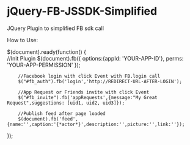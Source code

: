 jQuery-FB-JSSDK-Simplified
==========================

JQuery Plugin to simplified FB sdk call

How to Use:

$(document).ready(function() {	
		//Init Plugin
        $(document).fb({
                        options:{appId: 'YOUR-APP-ID'},
                        perms: 'YOUR-APP-PERMISSION' 
                        });

        //Facebook login with click Event with FB.login call                
        $("#fb_auth").fb('login','http://REDIRECT-URL-AFTER-LOGIN');

        //App Request or Friends invite with click Event
        $("#fb_invite").fb('appRequests',{message:"My Great Request",suggestions: [uid1, uid2, uid3]});

        //Publish feed after page loaded
        $(document).fb('feed',{name:'',caption:'{*actor*}',description:'',picture:'',link:''});
});
